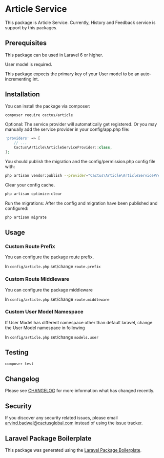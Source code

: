 # Article Service

This package is Article Service. Currently, History and Feedback service is support by this packages.

## Prerequisites

This package can be used in Laravel 6 or higher.

User model is required.

This package expects the primary key of your User model to be an auto-incrementing int.

## Installation

You can install the package via composer:

```bash
composer require cactus/article
```

Optional: The service provider will automatically get registered. Or you may manually add the service provider in your config/app.php file:
```php
'providers' => [
    // ...
    Cactus\Article\ArticleServiceProvider::class,
];
```

You should publish the migration and the config/permission.php config file with:

```bash
php artisan vendor:publish --provider="Cactus\Article\ArticleServiceProvider"
```

Clear your config cache.
```bash
php artisan optimize:clear
```

Run the migrations: After the config and migration have been published and configured:
```bash
php artisan migrate
```

## Usage

### Custom Route Prefix

You can configure the package route prefix.

In `config/article.php` set/change `route.prefix`

### Custom Route Middleware
You can configure the package middleware

In `config/article.php` set/change `route.middleware`

### Custom User Model Namespace
If User Model has different namespace other than default laravel, change the User Model namespace in following

In `config/article.php` set/change `models.user`

## Testing

```bash
composer test
```

## Changelog

Please see [CHANGELOG](CHANGELOG.md) for more information what has changed recently.

## Security

If you discover any security related issues, please email arvind.badwal@cactusglobal.com instead of using the issue tracker.

## Laravel Package Boilerplate

This package was generated using the [Laravel Package Boilerplate](https://laravelpackageboilerplate.com).
